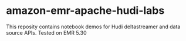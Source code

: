 # amazon-emr-apache-hudi-labs

This reposity contains notebook demos for Hudi deltastreamer and data source APIs. 
Tested on EMR 5.30
